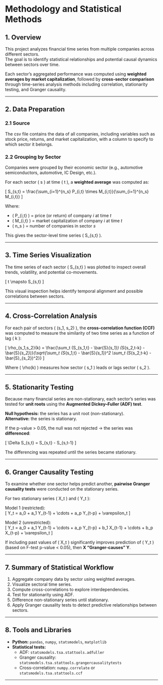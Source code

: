# Methodology and Statistical Methods

## 1. Overview

This project analyzes financial time series from multiple companies across different sectors.  
The goal is to identify statistical relationships and potential causal dynamics between sectors over time.

Each sector’s aggregated performance was computed using **weighted averages by market capitalization**, followed by **cross-sector comparison** through time-series analysis methods including correlation, stationarity testing, and Granger causality.

---

## 2. Data Preparation

### 2.1 Source
The csv file contains the data of all companies, including variables such as stock price, returns, and market capitalization, with a column to specify to which sector it belongs.

### 2.2 Grouping by Sector
Companies were grouped by their economic sector (e.g., automotive semiconductors, automotive, IC Design, etc.).

For each sector \( s \) at time \( t \), a **weighted average** was computed as:

\[
S_{s,t} = \frac{\sum_{i=1}^{n_s} P_{i,t} \times M_{i,t}}{\sum_{i=1}^{n_s} M_{i,t}}
\]

Where:  
- \( P_{i,t} \) = price (or return) of company *i* at time *t*  
- \( M_{i,t} \) = market capitalization of company *i* at time *t*  
- \( n_s \) = number of companies in sector *s*  

This gives the sector-level time series \( S_{s,t} \).

---

## 3. Time Series Visualization

The time series of each sector \( S_{s,t} \) was plotted to inspect overall trends, volatility, and potential co-movements.

\[
t \mapsto S_{s,t}
\]

This visual inspection helps identify temporal alignment and possible correlations between sectors.

---

## 4. Cross-Correlation Analysis

For each pair of sectors \( (s_1, s_2) \), the **cross-correlation function (CCF)** was computed to measure the similarity of two time series as a function of lag \( k \):

\[
\rho_{s_1,s_2}(k) = \frac{\sum_t (S_{s_1,t} - \bar{S}_{s_1}) (S_{s_2,t-k} - \bar{S}_{s_2})}{\sqrt{\sum_t (S_{s_1,t} - \bar{S}_{s_1})^2 \sum_t (S_{s_2,t-k} - \bar{S}_{s_2})^2}}
\]

Where \( \rho(k) \) measures how sector \( s_1 \) leads or lags sector \( s_2 \).

---

## 5. Stationarity Testing

Because many financial series are non-stationary, each sector’s series was tested for **unit roots** using the **Augmented Dickey–Fuller (ADF) test**.

**Null hypothesis:** the series has a unit root (non-stationary).  
**Alternative:** the series is stationary.

If the p-value > 0.05, the null was not rejected → the series was **differenced**:

\[
\Delta S_{s,t} = S_{s,t} - S_{s,t-1}
\]

The differencing was repeated until the series became stationary.

---

## 6. Granger Causality Testing

To examine whether one sector helps predict another, **pairwise Granger causality tests** were conducted on the stationary series.

For two stationary series \( X_t \) and \( Y_t \):

Model 1 (restricted):  
\[
Y_t = a_0 + a_1 Y_{t-1} + \cdots + a_p Y_{t-p} + \varepsilon_t
\]

Model 2 (unrestricted):  
\[
Y_t = a_0 + a_1 Y_{t-1} + \cdots + a_p Y_{t-p} + b_1 X_{t-1} + \cdots + b_p X_{t-p} + \varepsilon_t
\]

If including past values of \( X_t \) significantly improves prediction of \( Y_t \) (based on F-test p-value < 0.05), then **X “Granger-causes” Y**.

---

## 7. Summary of Statistical Workflow

1. Aggregate company data by sector using weighted averages.
2. Visualize sectoral time series.
3. Compute cross-correlations to explore interdependencies.
4. Test for stationarity using ADF.
5. Difference non-stationary series until stationary.
6. Apply Granger causality tests to detect predictive relationships between sectors.

---

## 8. Tools and Libraries

- **Python:** `pandas`, `numpy`, `statsmodels`, `matplotlib`
- **Statistical tests:**  
  - ADF: `statsmodels.tsa.stattools.adfuller`  
  - Granger causality: `statsmodels.tsa.stattools.grangercausalitytests`
  - Cross-correlation: `numpy.correlate` or `statsmodels.tsa.stattools.ccf`

---
